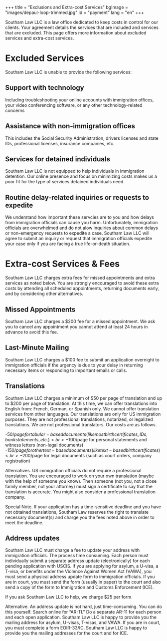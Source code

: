 +++
title = "Exclusions and Extra-cost Services"
bgImage = "images/depaul-loop-trimmed.jpg"
id = "payment"
lang = "en"
+++


Southam Law LLC is a law office dedicated to keep costs in control for our clients. Your agreement details the services that are included and services that are excluded. This page offers more information about excluded services and extra-cost services.

# Excluded Services
Southam Law LLC is unable to provide the following services:

## Support with technology
Including troubleshooting your online accounts with immigration offices, your video conferencing software, or any other technology-related concerns

## Assistance with non-immigration offices
This includes the Social Security Administration, drivers licenses and state IDs, professional licenses, insurance companies, etc.

## Services for detained individuals
Southam Law LLC is not equipped to help individuals in immigration detention. Our online presence and focus on minimizing costs makes us a poor fit for the type of services detained individuals need.

## Routine delay-related inquiries or requests to expedite
We understand how important these servcies are to you and how delays from immigration officials can cause you harm. Unfortunately, immigration officials are overwhelmed and do not alow inquiries about common delays or non-emergency requests to expedite a case. Southam Law LLC will agree to submit an inquiry or request that immigration officials expedite your case only if you are facing a true life-or-death situation. <br>


# Extra-cost Services & Fees

Southam Law LLC charges extra fees for missed appointments and extra services as noted below. You are strongly encouraged to avoid these extra costs by attending all scheduled appointments, returning documents early, and by considering other alternatives.

## Missed Appointments
Southam Law LLC charges a $200 fee for a missed appointment. We ask you to cancel any appointment you cannot attend at least 24 hours in advance to avoid this fee.

## Last-Minute Mailing
Southam Law LLC charges a $100 fee to submit an application overnight to immigration officials if the urgency is due to your delay in returning necessary items or responding to important emails or calls.

## Translations
Southam Law LLC charges a minimum of $50 per page of translation and up to $200 per page of translation. At this time, we can offer translations into English from: French, German, or Spanish only. We cannot offer translation services from other languages. Our translations are only for US immigration purposes. They are not professional translations, notarized, or legalized translations. We are not professional translators. Our costs are as follows.

-$50/page for tabular-based documents (like most birth certificates, IDs, bank statements, etc.)<br>
-$100/page for personal statements and witness letters (non-legal documents)<br>
-$150/page for other text-based documents (like text-based birth certificates)<br>
-$200/page for legal documents (such as court orders, company registration)

Alternatives. US immigration officials do not require a professional translation. You are encouraged to work on your own translation (maybe with the help of someone you know). Then someone (not you, not a close family member, not your attorney) must sign a certificate to say that the translation is accurate. You might also consider a professional translation company.

Special Note. If your application has a time-sensitive deadline and you have not obtained translations, Southam Law reserves the right to translate necessary document(s) and charge you the fees noted above in order to meet the deadline.

## Address updates
Southam Law LLC must charge a fee to update your address with immigration officials. The process time consuming. Each person must individually submit a separate address update (electronically) for each pending application with USCIS. If you are applying for asylum, a U-visa, a T-visa, or benefits under the Violence Against Women Act (VAWA), you must send a physical address update form to immigration officials. If you are in court, you must send the form (usually in paper) to the court and also send a copy of the form to Immigration and Customs Enforcement (ICE).

If you ask Southam Law LLC to help, we charge $25 per form.

Alternative. An address update is not hard, just time-consuming. You can do this yourself. Search online for “AR-11.” Do a separate AR-11 for each person and each open application. Southam Law LLC is happy to provide you the mailing address for asylum, U-visas, T-visas, and VAWA. If you are in court, you must complete a form EOIR-33/IC. Southam Law LLC is happy to provide you the mailing addresses for the court and for ICE.
